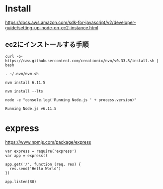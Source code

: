 # Install
https://docs.aws.amazon.com/sdk-for-javascript/v2/developer-guide/setting-up-node-on-ec2-instance.html

## ec2にインストールする手順
```Shell
curl -o- https://raw.githubusercontent.com/creationix/nvm/v0.33.8/install.sh | bash
```

```Shell
. ~/.nvm/nvm.sh
```

```Shell
nvm install 6.11.5
```

```Shell
nvm install --lts
```

```Shell
node -e "console.log('Running Node.js ' + process.version)"
```

```
Running Node.js v6.11.5
```

# express
https://www.npmjs.com/package/express
```Shell
var express = require('express')
var app = express()
 
app.get('/', function (req, res) {
  res.send('Hello World')
})
 
app.listen(80)
```